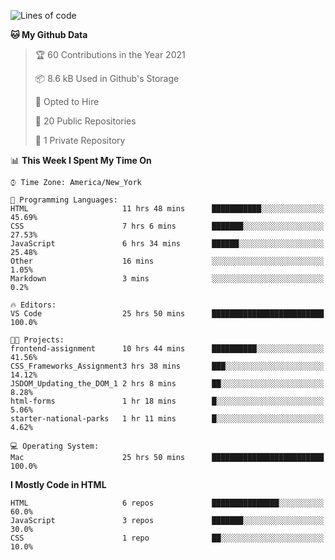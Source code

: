 <!--START_SECTION:waka-->
![Lines of code](https://img.shields.io/badge/From%20Hello%20World%20I%27ve%20Written-22171%20lines%20of%20code-blue)

**🐱 My Github Data** 

> 🏆 60 Contributions in the Year 2021
 > 
> 📦 8.6 kB Used in Github's Storage 
 > 
> 💼 Opted to Hire
 > 
> 📜 20 Public Repositories 
 > 
> 🔑 1 Private Repository 
 > 
📊 **This Week I Spent My Time On** 

```text
⌚︎ Time Zone: America/New_York

💬 Programming Languages: 
HTML                     11 hrs 48 mins      ███████████░░░░░░░░░░░░░░   45.69% 
CSS                      7 hrs 6 mins        ███████░░░░░░░░░░░░░░░░░░   27.53% 
JavaScript               6 hrs 34 mins       ██████░░░░░░░░░░░░░░░░░░░   25.48% 
Other                    16 mins             ░░░░░░░░░░░░░░░░░░░░░░░░░   1.05% 
Markdown                 3 mins              ░░░░░░░░░░░░░░░░░░░░░░░░░   0.2%

🔥 Editors: 
VS Code                  25 hrs 50 mins      █████████████████████████   100.0%

🐱‍💻 Projects: 
frontend-assignment      10 hrs 44 mins      ██████████░░░░░░░░░░░░░░░   41.56% 
CSS_Frameworks_Assignment3 hrs 38 mins       ███░░░░░░░░░░░░░░░░░░░░░░   14.12% 
JSDOM_Updating_the_DOM_1 2 hrs 8 mins        ██░░░░░░░░░░░░░░░░░░░░░░░   8.28% 
html-forms               1 hr 18 mins        █░░░░░░░░░░░░░░░░░░░░░░░░   5.06% 
starter-national-parks   1 hr 11 mins        █░░░░░░░░░░░░░░░░░░░░░░░░   4.62%

💻 Operating System: 
Mac                      25 hrs 50 mins      █████████████████████████   100.0%

```

**I Mostly Code in HTML** 

```text
HTML                     6 repos             ███████████████░░░░░░░░░░   60.0% 
JavaScript               3 repos             ███████░░░░░░░░░░░░░░░░░░   30.0% 
CSS                      1 repo              ██░░░░░░░░░░░░░░░░░░░░░░░   10.0%

```



<!--END_SECTION:waka-->
